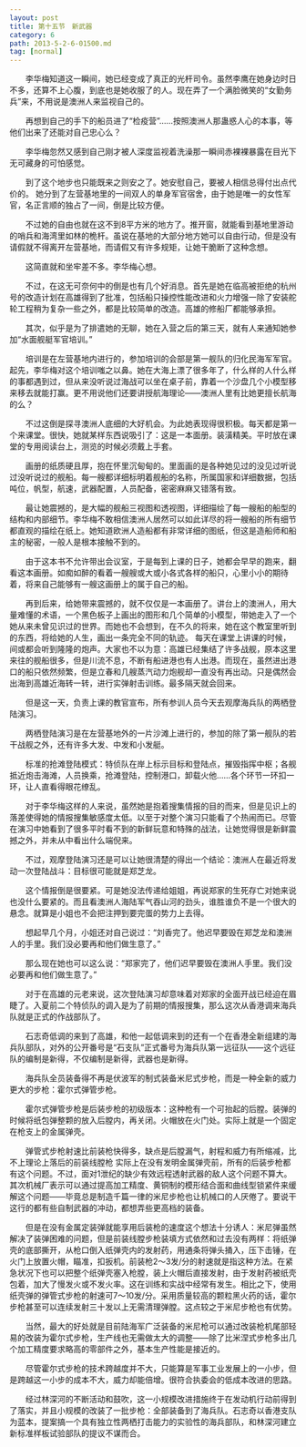 ```yaml
---
layout: post
title: 第十五节　新武器
category: 6
path: 2013-5-2-6-01500.md
tag: [normal]
---
```


　　李华梅知道这一瞬间，她已经变成了真正的光杆司令。虽然李鹰在她身边时日不多，还算不上心腹，到底也是她收服了的人。现在弄了一个满脸微笑的“女勤务兵”来，不用说是澳洲人来监视自己的。

　　再想到自己的手下的船员进了“检疫营”……按照澳洲人那蛊惑人心的本事，等他们出来了还能对自己忠心么？

　　李华梅忽然又感到自己刚才被人深度监视着洗澡那一瞬间赤裸裸暴露在目光下无可藏身的可怕感觉。

　　到了这个地步也只能既来之则安之了。她安慰自己，要被人相信总得付出点代价的。 她分到了左营基地里的一间双人的单身军官宿舍，由于她是唯一的女性军官，名正言顺的独占了一间，倒是比较方便。

　　不过她的自由也就在这不到8平方米的地方了。推开窗，就能看到基地里游动的哨兵和海湾里如林的桅杆。虽说在基地的大部分地方她可以自由行动，但是没有请假就不得离开左营基地，而请假又有许多规矩，让她干脆断了这种念想。

　　这简直就和坐牢差不多。李华梅心想。

　　不过，在这无可奈何中的倒是也有几个好消息。首先是她在临高被拒绝的杭州号的改造计划在高雄得到了批准，包括船只操控性能改进和火力增强一除了安装舵轮工程稍为复杂一些之外，都是比较简单的改造。高雄的修船厂都能够承担。

　　其次，似乎是为了排遣她的无聊，她在入营之后的第三天，就有人来通知她参加“水面舰艇军官培训。”

　　培训是在左营基地内进行的，参加培训的会部是第一舰队的归化民海军军官。起先，李华梅对这个培训嗤之以鼻。她在大海上漂了很多年了，什么样的人什么样的事都遇到过，但从来没听说过海战可以坐在桌子前，靠着一个沙盘几个小模型移来移去就能打赢。更不用说他们还要讲授航海理论――澳洲人里有比她更擅长航海的么？

　　不过这倒是探寻澳洲人底细的大好机会。为此她表现得很积极。每天都是第一个来课堂。很快，她就某样东西说吸引了：这是一本面册。装潢精美。平时放在课堂的专用阅读台上，测览的时候必须戴上手套。

　　画册的纸质硬且厚，抱在怀里沉甸甸的。里面画的是各种她见过的没见过听说过没听说过的舰船。每一艘都详细标明着舰船的名称，所属国家和详细数据，包括吨位，帆型，航速，武器配置，人员配备，密密麻麻又错落有致。

　　最让她震撼的，是大幅的舰船三视图和透视图，详细描绘了每一艘船的船型的结构和内部细节。李华梅不敢相信澳洲人居然可以如此详尽的将一艘船的所有细节都直观的描绘在纸上。她知道欧洲人造船都有非常详细的图纸，但这是造船师和船主的秘密，一般人是根本接触不到的。

　　由于这本书不允许带出会议室，于是每到上课的日子，她都会早早的跑来，翻看这本画册。如痴如醉的看着一艘艘或大或小各式各样的船只，心里小小的期待着，将来自己能够有一艘这画册上的属于自己的船。

　　再到后来，给她带来震撼的，就不仅仅是一本画册了。讲台上的澳洲人，用大量难懂的术语，一个黑色板子上画出的图形和几个简单的小模型，带她走入了一个她从来未曾见识过的世界。而她也不会想到，在不久的将来，她在这个教室里听到的东西，将给她的人生，画出一条完全不同的轨迹。 每天在课堂上讲课的时候，间或都会听到隆隆的炮声。大家也不以为意：高雄已经集结了许多战舰，原本这里来往的舰船很多，但是川流不息，不断有船进港也有人出港。而现在，虽然进出港口的船只依然频繁，但是立春和几艘蒸汽动力炮舰却一直没有再出动。只是偶然会出海到高雄近海转一转，进行实弹射击训练。最多隔天就会回来。

　　但是这一天，负责上课的教官宣布，所有参训人员今天去观摩海兵队的两栖登陆演习。

　　两栖登陆演习是在左营基地外的一片沙滩上进行的，参加的除了第一舰队的若干战舰之外，还有许多大发、中发和小发艇。

　　标准的抢滩登陆模式：特侦队在岸上标示目标和登陆点，摧毁指挥中枢；各舰抵近炮击海滩，人员换乘，抢滩登陆，控制港口，卸载火他……各个环节一环扣一环，让人直看得眼花缭乱。

　　对于李华梅这样的人来说，虽然她是抱着搜集情报的目的而来，但是见识上的落差使得她的情报搜集敏感度太低。以至于对整个演习只能看了个热闹而已。尽管在演习中她看到了很多平时看不到的新鲜玩意和特殊的战法，让她觉得很是新鲜震撼之外，并未从中看出什么端倪来。

　　不过，观摩登陆演习还是可以让她很清楚的得出一个结论：澳洲人在最近将发动一次登陆战斗：目标很可能就是郑芝龙。

　　这个情报倒是很要紧。可是她没法传递给姐姐，再说郑家的生死存亡对她来说也没什么要紧的。而且看澳洲人海陆军气吞山河的劲头，谁胜谁负不是一个很大的悬念。就算是小姐也不会把注押到要完蛋的势力上去得。

　　想起早几个月，小姐还对自己说过：“刘香完了。他迟早要毁在郑芝龙和澳洲人的手里。我们没必要再和他们做生意了。”

　　那么现在她也可以这么说：“郑家完了，他们迟早要毁在澳洲人手里。我们没必要再和他们做生意了。”

　　对于在高雄的元老来说，这次登陆演习却意味着对郑家的全面开战已经迫在眉睫了。入夏前二个特侦队的调入是为了前期的情报搜集，那么这次从香港调来海兵队就是正式的作战部队了。

　　石志奇低调的来到了高雄，和他一起低调来到的还有一个在香港全新组建的海兵队部队，对外的公开番号是“石支队”正式番号为海兵队第一远征队――这个远征队的编制是新得，不仅编制是新得，武器也是新得。

　　海兵队全员装备得不再是伏波军的制式装备米尼式步枪，而是一种全新的威力更大的步枪：霍尔式弹管步枪。

　　霍尔式弹管步枪是后装步枪的初级版本：这种枪有一个可抬起的后膛。装弹的时候将纸包弹整颗的放入后膛内，再关闭。火帽放在火门处。实际上就是一个固定在枪支上的金属弹壳。

　　弹管式步枪射速比前装枪快得多，缺点是后膛漏气，射程和威力有所缩减，比不上理论上落后的前装线膛枪 实际上在没有发明金属弹壳前，所有的后装步枪都有这个问题。不过，面对1泄纪的缺少有效远程透射武器的敌人这个问题不算大。其次机械厂表示可以通过提高加工精度、黄铜制的模形结合面和曲线型锁紧件来缓解这个问题――毕竟总是制造千篇一律的米尼步枪也让机械口的人厌倦了。要说干这行的都有些自制武器的冲动，都想弄些更高档的装备。

　　但是在没有金属定装弹就能享用后装枪的速度这个想法十分诱人：米尼弹虽然解决了装弹困难的问题，但是前装线膛步枪装填方式依然和过去没有两样：将纸弹壳的底部撕开，从枪口倒入纸弹壳内的发射药，用通条将弹头捅入，压下击锤，在火门上放置火帽，瞄准，扣扳机。前装枪2～3发/分的射速就是指这种方法。在紧急状况下也可以把整个纸弹壳塞入枪膛，装上火帽后直接发射，由于发射药被纸壳包着，加大了慢发火或不发火率。这在训练和实战中经常有发生。相比之下，使用纸壳弹的弹管式步枪的射速可7～10发/分。采用质量较高的颗粒黑火药的话，霍尔步枪甚至可以连续发射三十发以上无需清理弹膛。这点较之于米尼步枪也有优势。

　　当然，最大的好处就是目前陆海军广泛装备的米尼枪可以通过改装枪机尾部轻易的改装为霍尔式步枪，生产线也无需做太大的调整――除了比米涅式步枪多出几个加工精度要求略高的零部件之外，基本生产性能是接近的。

　　尽管霍尔式步枪的技术跨越度并不大，只能算是军事工业发展上的一小步，但是跨越这一小步的成本不大，威力却能倍增。很符合执委会的低成本改进的思路。

　　经过林深河的不断活动和鼓吹，这一小规模改进措施终于在发动机行动前得到了落实，并且小规模的改装了一批步枪：全部装备到了海兵队。石志奇以香港支队为蓝本，提案搞一个具有独立性两栖打击能力的实验性的海兵部队，和林深河建立新标准样板试验部队的提议不谋而合。